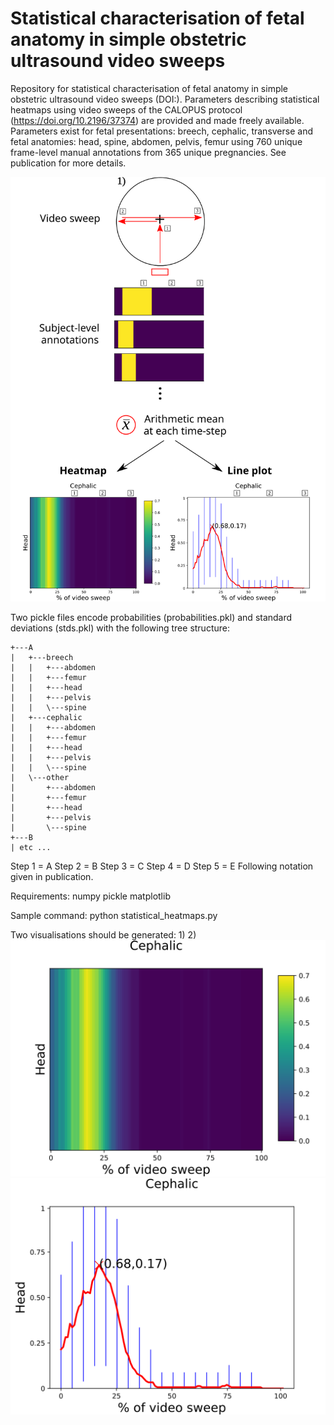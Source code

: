 # Statistical characterisation of fetal anatomy in simple obstetric ultrasound video sweeps

Repository for statistical characterisation of fetal anatomy in simple obstetric ultrasound video sweeps (DOI:). Parameters describing statistical heatmaps using video sweeps of the CALOPUS protocol (https://doi.org/10.2196/37374) are provided and made freely available. Parameters exist for fetal presentations: breech, cephalic, transverse and fetal anatomies: head, spine, abdomen, pelvis, femur using 760 unique frame-level manual annotations from 365 unique pregnancies. See publication for more details.

![What is this](summary.svg)

Two pickle files encode probabilities (probabilities.pkl) and standard deviations (stds.pkl) with the following tree structure:

```
+---A
|   +---breech
|   |   +---abdomen
|   |   +---femur
|   |   +---head
|   |   +---pelvis
|   |   \---spine
|   +---cephalic
|   |   +---abdomen
|   |   +---femur
|   |   +---head
|   |   +---pelvis
|   |   \---spine
|   \---other
|       +---abdomen
|       +---femur
|       +---head
|       +---pelvis
|       \---spine
+---B
| etc ...
```

Step 1 = A
Step 2 = B
Step 3 = C
Step 4 = D
Step 5 = E
Following notation given in publication.

Requirements:
numpy
pickle
matplotlib

Sample command:
python statistical_heatmaps.py

Two visualisations should be generated: 1) 2)
![What is this](step_1_head_heatmap_only.svg)
![What is this](step_1_head_lineplot_only.svg)
